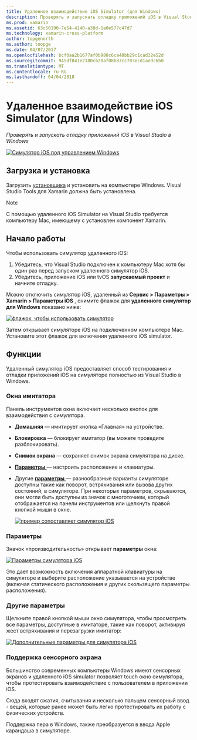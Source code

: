 ```yaml
---
title: Удаленное взаимодействие iOS Simulator (для Windows)
description: Проверять и запускать отладку приложений iOS в Visual Studio в Windows
ms.prod: xamarin
ms.assetid: 63c50190-7e54-4140-a30d-1a0e577c47d7
ms.technology: xamarin-cross-platform
author: topgenorth
ms.author: toopge
ms.date: 04/07/2017
ms.openlocfilehash: bcf0aa2b1677af0b980c6ca48bb29c1cad32e52d
ms.sourcegitcommit: 945df041e2180cb20af08b83cc703ecd1aedc6b0
ms.translationtype: MT
ms.contentlocale: ru-RU
ms.lasthandoff: 04/04/2018
---
```

# <a name="remoted-ios-simulator-for-windows"></a>Удаленное взаимодействие iOS Simulator (для Windows)

_Проверять и запускать отладку приложений iOS в Visual Studio в Windows_

[![](ios-simulator-images/hero-sml.png "Симулятор iOS под управлением Windows")](ios-simulator-images/hero.png#lightbox)

## <a name="download-and-install"></a>Загрузка и установка

Загрузить [установщика](https://dl.xamarin.com/xamarin-simulator/Xamarin.Simulator.Installer.msi) и установить на компьютере Windows. Visual Studio Tools для Xamarin должна быть установлена.

> [!NOTE]
> С помощью удаленного iOS Simulator на Visual Studio требуется компьютеру Mac, имеющему с установлен компонент Xamarin.

## <a name="getting-started"></a>Начало работы

Чтобы использовать симулятор удаленного iOS:

1. Убедитесь, что Visual Studio подключен к компьютеру Mac хотя бы один раз перед запуском удаленного симулятор iOS.
2. Убедитесь, приложение iOS или tvOS **запускаемый проект** и начните отладку.

Можно отключить симулятор iOS, удаленный из **Сервис > Параметры > Xamarin > Параметры iOS** , снимите флажок для **удаленного симулятор для Windows** показано ниже:

[![](ios-simulator-images/options-sml.png "флажок, чтобы использовать симулятор")](ios-simulator-images/options.png#lightbox)

Затем открывает симуляторе iOS на подключенном компьютере Mac. Установите этот флажок для включения удаленного iOS simulator.

## <a name="features"></a>Функции

Удаленный симулятор iOS предоставляет способ тестирования и отладки приложений iOS на симуляторе полностью из Visual Studio в Windows.

### <a name="simulator-window"></a>Окна имитатора

Панель инструментов окна включает несколько кнопок для взаимодействия с симулятора.

- **Домашняя** — имитирует кнопка «Главная» на устройстве.
- **Блокировка** — блокирует имитатор (вы можете проведите разблокировать).
- **Снимок экрана** — сохраняет снимок экрана симулятора на диске.
- [**Параметры** ](#settings) — настроить расположение и клавиатуры.
- Другие [ **параметры** ](#options) — разнообразные варианты симуляторе доступны такие как поворот, встряхивания или вызова других состояний, в симуляторе. При некоторых параметров, скрываются, они могли быть доступны из значок с многоточием, который отображается на панели инструментов или щелкнуть правой кнопкой мыши в окне.

    [![](ios-simulator-images/maps-app-sml.png "пример сопоставляет симулятор iOS")](ios-simulator-images/maps-app.png#lightbox)


### <a name="settings"></a>Параметры

Значок «производительность» открывает **параметры** окна:

[![](ios-simulator-images/settings-sml.png "Параметры симулятора iOS")](ios-simulator-images/settings.png#lightbox)

Это дает возможность включения аппаратной клавиатуры на симуляторе и выберите расположение указывается на устройстве (включая статического расположения и других скользящего параметры расположения).



### <a name="other-options"></a>Другие параметры

Щелкните правой кнопкой мыши окно симулятора, чтобы просмотреть все параметры, доступные в имитаторе, такие как поворот, активируя жест встряхивания и перезагрузки имитатор:

[![](ios-simulator-images/more-sml.png "Дополнительные параметры для симулятора iOS")](ios-simulator-images/more.png#lightbox)

### <a name="touchscreen-support"></a>Поддержка сенсорного экрана

Большинство современных компьютеры Windows имеют сенсорных экранов и удаленного iOS simulator позволяет touch окно симулятора, чтобы протестировать взаимодействие с пользователем в приложении iOS.

Сюда входят сжатия, считывания и несколько пальцем сенсорный ввод - вещей, которые ранее может быть легко протестировать их работу с физических устройств.

Поддержка пера в Windows, также преобразуется в ввода Apple карандаша в симуляторе.

<!--
<a name="knownissues" />

# Known Issues

 - Apple Watch devices may show in the Visual Studio device list, but are not yet supported.
 - Launching in **Release** mode may also start Apple’s simulator on the networked Mac.
 - Closing the remote iOS Simulator on Windows will not immediately stop debugging in Visual Studio. Stop debugging manually from the menu or the red button.
 - Opening too many different simulators simultaneously will produce unexpected results.
 - Exception of type `Foundation.NSErrorException` may be thrown while launching Simulators. Workaround is to kill csproxy (server process) on the Mac host and re-deploy to the simulator.
 - Performance may be slower when using Xcode 8
-->
